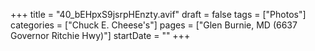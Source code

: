 +++
title = "40_bEHpxS9jsrpHEnzty.avif"
draft = false
tags = ["Photos"]
categories = ["Chuck E. Cheese's"]
pages = ["Glen Burnie, MD (6637 Governor Ritchie Hwy)"]
startDate = ""
+++
